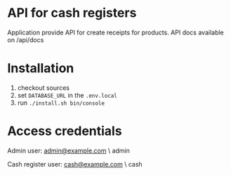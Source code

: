 # API for cash registers

Application provide API for create receipts for products.
API docs available on /api/docs

# Installation

1. checkout sources
2. set `DATABASE_URL` in the `.env.local`
3. run `./install.sh bin/console`

# Access credentials

Admin user: admin@example.com \ admin

Cash register user: cash@example.com \ cash
